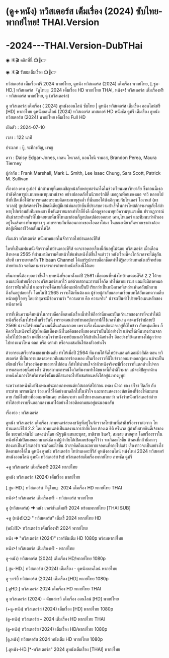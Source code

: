 <h1 class="heading-element" dir="auto">(ดู+หนัง) ทวิสเตอร์ส เต็มเรื่อง (2024) ซับไทย-พากย์ไทย! THAI.Version</h1>

# -2024---THAI.Version-DubTHai

◉ ☀🎬 คลิกที่นี่ 📺📱👉<a href='https://jisswatch.com/th/movie/718821/Twisters' style='display:none;'> พทวิสเตอร์ส Twisters เต็มเรื่อง ดพากย์ไทย HD 2024</a>

◉ ☀🎬 รับชมเต็มเรื่อง 📺📱👉<a href='https://jisswatch.com/th/movie/718821/Twisters' style='display:none;'> พทวิสเตอร์ส Twisters เต็มเรื่อง ดพากย์ไทย HD 2024</a>

ทวิสเตอร์ส เต็มเรื่องฟรี 2024 พากย์ไทย, ดูหนัง ทวิสเตอร์ส (2024) เต็มเรื่อง พากย์ไทย, [.ซูม-HD.] ทวิสเตอร์ส『ดูไทย』2024 เต็มเรื่อง HD พากย์ไทย THAI, หนัง>! ทวิสเตอร์ส เต็มเรื่องฟรี - ทวิสเตอร์ส พากย์ไทย, ดู (ทวิสเตอร์ส)

ดู ทวิสเตอร์ส เต็มเรื่อง ( 2024) ดูหนังออนไลน์ ซับไทย | ดูหนัง ทวิสเตอร์ส เต็มเรื่อง ออนไลน์ฟรี [HD] พากย์ไทย ดูหนังออนไลน์ (2024) ทวิสเตอร์ส มาสเตอร์ HD หนังชัด ดูฟรี เต็มเรื่อง ดูหนัง ทวิสเตอร์ส (2024) พากย์ไทย เต็มเรื่อง Full HD

เปิดตัว : 2024-07-10

เวลา : 122 นาที

ประเภท : บู๊, ระทึกขวัญ, ผจญ

ดาว : Daisy Edgar-Jones, เกลน โพเวลล์, แอนโธนี รามอส, Brandon Perea, Maura Tierney

ผู้กำกับ : Frank Marshall, Mark L. Smith, Lee Isaac Chung, Sara Scott, Patrick M. Sullivan

เรื่องย่อ เคท คูเปอร์ นักล่าพายุที่เคยเผชิญหน้ากับพายุทอร์นาโดในช่วงเรียนมหาวิทยาลัย ซึ่งตอนนี้เธอกำลังศึกษารูปแบบของพายุบนหน้าจอ อย่างปลอดภัยในนิวยอร์กซิตี้ เธอถูกเพื่อนของเธอ จาวิ หลอกไปยังที่เปิดเพื่อให้ทำการทดสอบระบบติดตามพายุสุดล้ำ ที่นั่นเธอได้บังเอิญพบกับไทเลอร์ โอเวนส์ (พาวเวลล์) ซูเปอร์สตาร์โซเชียลมีเดียผู้มีเสน่ห์และบ้าบิ่นที่ประสบความสำเร็จในการโพสต์การผจญภัยไล่ล่าพายุไปพร้อมกับทีมของเขา ยิ่งอันตรายมากเท่าไรก็ยิ่งดี เมื่อฤดูของพายุทวีความรุนแรงขึ้น ปรากฏการณ์อันน่าสะพรึงกลัวที่ไม่เคยพบเห็นที่ไหนมาก่อนก็ถูกปลดปล่อยออกมา เคท,ไทเลอร์ และทีมพบว่าตัวเองอยู่ในเส้นทางที่พายุต่าง ๆ มาบรรจบกันที่ตอนกลางของโอคลาโฮมา ในขณะเดียวกันพวกเขาต่างต้องต่อสู้เพื่อเอาชีวิตกลับมาให้ได้

เริ่มแล้ว ทวิสเตอร์ส หนังภาคแยกในจักรวาลไทบ้านเดอะซีรีส์

ใครที่เป็นแฟนหนังจักรวาลไทบ้านเดอะซีรีส์ คงจะรอคอยเรื่องนี้กันอยู่ไม่น้อย ทวิสเตอร์ส เมื่อเดือนสิงหาคม 2565 ที่ผ่านมามีความคืบหน้าให้แฟนหนังได้ชื่นใจแล้วว่า หนังเรื่องนี้คงใกล้เวลาจะได้ดูกันเสียที เพราะเพจหลัก Thibaan Channel ได้แชร์รูปการบล็อกช็อตทำให้รู้เลยว่าบทหนังเสร็จพร้อมถ่ายทำแล้ว รอติดตามข่าวสารการถ่ายทำหนังเรื่องนี้ได้เลย

เห็นภาพนี้ต้องบอกว่าชื่นใจ บทหนังที่รอมาตั้งแต่ปี 2561 เมื่อตอนที่หนังไทบ้านเดอะซีรีส์ 2.2 ได้จบลงและทิ้งท้ายเรื่องของทวิสเตอร์สเอาไว้ แต่ด้วยสถานะการณ์โควิด ทำให้ลากยาวมา แถมยังมีภาคหมอปลาวาฬมาคั่นไป และกว่าจะได้ฉายก็เลื่อนมาอีกเป็นปี เรียกว่าเป็นหนังภาคที่เหล่าแฟนคลับมักถามถึงกันอยู่บ่อยครั้ง โดยในปี 2565 เราจะได้เห็นต้องเต ผู้ช่วยผู้กำกับและคนเขียนบทได้อัพเดทความคืบหน้าอยู่เรื่อยๆ โดยล่าสุดจะมีข้อความว่า "ความตาย คือ ความจริง" น่าจะเป็นคำโปรยหรือเมนหลักของหนังภาคนี้

การที่เห็นความคืบหน้าในการบล็อกช็อตหนังเรื่องนี้ทำให้ถือว่านี่แหละเป็นเก้าแรกของการที่จะทำให้มีหนังเรื่องนี้มาให้ชมในเร็ววันนี้ เพราะตอนถ่ายทำหมอปลาวาฬก็ใช้เวลาไม่นาน คาดหวังว่าปลายปี 2566 น่าจะได้รับชมกัน ผมนี่ตื่นเต้นมากเลย เพราะเรื่องนี้เมนหลักน่าจะอยู่ที่ผีใบข้าว กับหนุ่มเซียง ก็คิดว่าในหนังจะได้รู้เบื้องลึกเบื้องหลังในอดีตของทั้งสองคนว่าเป็นไปอย่างไร แม้จะได้เห็นบางส่วนจากเอ็มวีไปบ้างแล้ว แต่ก็น่าสนใจว่าหนังจะหยิบมาเล่าให้เข้ากันได้อย่างไร อีกอย่างที่ยังเดาทางไม่ถูกว่าจะไปทางแนวไหน ตลก หรือ ดราม่า หรือจะผสมกันให้ลงตัวอย่างไร

ด้วยกระแสเรียกร้องของแฟนคลับ ทำให้เมื่อปี 2564 ทีมงานได้จัดไทบ้านแลนด์เดอะมิวสิคัล ตอน ทวิสเตอร์ส ที่เป็นการแสดงละครเวทีผสมการร้องเพลง เป็นเรื่องราวที่ผีใบข้าวออกมาหลอกผู้คน แม้จะเป็นเพียงน้ำจิ้ม ให้รองท้องหายอยากไปก่อน ก็ทำให้น่าสนใจว่าตัวหนังจริงจะมีเรื่องราวที่แตกต่างไปจากการแสดงรอบนี้อย่างไร ด้วยสถานะการณ์โควิดทีมงานทำได้ขนาดนี้ก็น่าดีใจมาก แม้จะมีปัญหาด้านเทคนิคในการให้บริการครั้งนั้นแต่ก็สามารถไปรับชมย้อนหลังได้อยู่น่ะทางยูทูป

ระหว่างรอหนังก็มาฟังเพลงประกอบภาพยนต์ทวิสเตอร์สไปก่อน เพลง น้ำตา ของ ปรีชา ปัดภัย กับ กระต่าย พรรณนิภา ร้องเอาไว้ได้อย่างบาดลึกไปในหัวใจ และการแสดงของบักเซียงที่ร้องไห้ซะแทบตาย กับผีใบข้าวที่ออกมาเต้นเฉย เหมือนจะฮา แต่ไปทางหลอนมากกว่า หวังว่าหนังทวิสเตอร์สถ่ายทำได้อย่างราบรื่นออกผลงานมาได้อย่างไวรอติดตามชมอยู่แน่นอนครับ

เรื่องย่อ : ทวิสเตอร์ส

ดูหนัง ทวิสเตอร์ส เต็มเรื่อง ภาพยนตร์สยองขวัญที่อยู่ในจักรวาลไทบ้านที่เล่าถึงเรื่องราวต่อจาก ไทบ้านเดอะซีรีส์ 2.2 โดยภาพยนตร์เป็นผลงานการกำกับโดย ต้องเต ธิติ ศรีนวล ผู้กำกับสายอินดี้เจ้าของชื่อ ขยะหน้าต้นไม้ แสดงนำโดย ณัฐวุฒิ แสนยะบุตร, ชาติชาย ชินศรี, สมชาย สายอุทา โดยเรื่องราวในหนังยังไม่เปิดเผยออกมาแน่ชัด แต่ผู้กำกับได้เปิดเผยข้อมูลไว้ว่า จะเกิดอะไรขึ้น ถ้าคนที่กลัวผีมากๆ ต้องมาเป็นทวิสเตอร์ส จะเกิดอะไรขึ้น ถ้าเราคิดถึงและอยากเจอคนที่ตายไปแล้ว เรื่องราวจะเป็นอย่างไร ติดตามต่อได้ใน ดูหนัง ดูหนัง ทวิสเตอร์ส ไทบ้านเดอะซีรีส์ ดูหนังออนไลน์ หนังใหม่ 2024 ทวิสเตอร์สหนังออนไลน์ ดูหนัง ทวิสเตอร์ส hd ทวิสเตอร์สเต็มเรื่องพากย์ไทย ภาพชัด ดูฟรี

+ดู ทวิสเตอร์ส เต็มเรื่องฟรี 2024 พากย์ไทย

ดูหนัง ทวิสเตอร์ส (2024) เต็มเรื่อง พากย์ไทย

[.ซูม-HD.] ทวิสเตอร์ส『ดูไทย』2024 เต็มเรื่อง HD พากย์ไทย THAI

หนัง>! ทวิสเตอร์ส เต็มเรื่องฟรี - ทวิสเตอร์ส พากย์ไทย

ดู (ทวิสเตอร์ส) ➜ หนัง เวอร์ชันเต็มฟรี 2024 พร้อมพากย์ไทย [THAI SUB]

+ดู (หนัง!)➲➲ " ทวิสเตอร์ส" เต็มเรื่ 2024 พากย์ไทย HD

(หนัง!)▷ ทวิสเตอร์ส เต็มเรื่องฟรี 2024 พากย์ไทย

หนัง ➜ "ทวิสเตอร์ส (2024)" เวอร์ชันเต็ม HD 1080p พร้อมพากย์ไทย

หนัง>! ทวิสเตอร์ส เต็มเรื่องฟรี - พากย์ไทย

ดู-หนัง) ทวิสเตอร์ส (2024) เต็มเรื่อง HD/พากย์ไทย 1080p

[.ซูม-HD.] ทวิสเตอร์ส (2024) เต็มเรื่อง - ดูหนังออนไลน์ พากย์ไทย

ดู-บาร์บี้ ทวิสเตอร์ส (2024) เต็มเรื่อง [HD] พากย์ไทย 1080p

[.ดูHD.] ทวิสเตอร์ส 2024 เต็มเรื่อง HD พากย์ไทย THAI

ดู ทวิสเตอร์ส (2024) - ดับแสงรวี เต็มเรื่อง ออนไลน์ [HD] พากย์ไทย

(+ดู-หนัง) ทวิสเตอร์ส (2024) เต็มเรื่อง [HD] พากย์ไทย 1080p

(ดู-หนัง) ทวิสเตอร์ส – 2024 เต็มเรื่อง HD พากย์ไทย THAI

(ดู-หนัง) ทวิสเตอร์ส (2024) เต็มเรื่อง HD/พากย์ไทย 1080p

[ดู.หนัง] ทวิสเตอร์ส 2024 หนังเต็ม HD พากย์ไทย 1080p

[.ดูหนัง-HD.]*-ทวิสเตอร์ส" 2024 ดูหนังเต็มเรื่อง [THAI] พากย์ไทย

